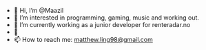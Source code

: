 - 👋 Hi, I’m @Maazil
- 👀 I’m interested in programming, gaming, music and working out.
- 🌱 I’m currently working as a junior developer for renteradar.no
- 💞️ 
- 📫 How to reach me: matthew.ling98@gmail.com

<!---
Maazil/Maazil is a ✨ special ✨ repository because its `README.md` (this file) appears on your GitHub profile.
You can click the Preview link to take a look at your changes.
--->
